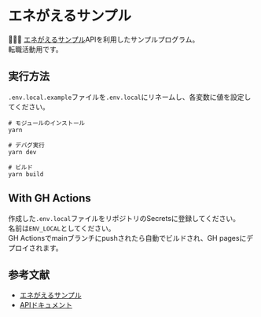 # エネがえるサンプル

🍇🍇🍇 [エネがえるサンプル](https://qiita.com/ysakurada/items/b7d255ed8c5b6027530d)APIを利用したサンプルプログラム。  
転職活動用です。  

## 実行方法

`.env.local.example`ファイルを`.env.local`にリネームし、各変数に値を設定してください。  

```shell
# モジュールのインストール
yarn

# デバグ実行
yarn dev

# ビルド
yarn build
```

## With GH Actions

作成した`.env.local`ファイルをリポジトリのSecretsに登録してください。  
名前は`ENV_LOCAL`としてください。  
GH Actionsでmainブランチにpushされたら自動でビルドされ、GH pagesにデプロイされます。  

## 参考文献

- [エネがえるサンプル](https://qiita.com/ysakurada/items/b7d255ed8c5b6027530d)
- [APIドキュメント](https://www-v4.enegaeru.com/apidoc/api-general.html)
